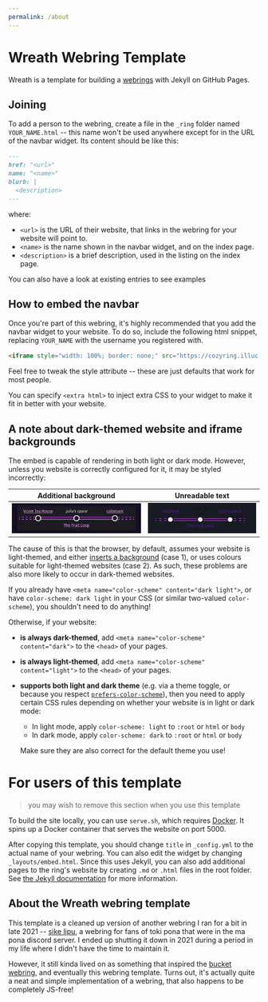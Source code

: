 ```yaml
---
permalink: /about
---
```


# Wreath Webring Template

Wreath is a template for building a [webrings](https://en.wikipedia.org/wiki/Webring) with Jekyll on GitHub Pages.

## Joining

To add a person to the webring, create a file in the `_ring` folder named `YOUR_NAME.html` -- this name won't be used anywhere except for in the URL of the navbar widget.
Its content should be like this:

```md
---
href: "<url>"
name: "<name>"
blurb: |
  <description>
---
```

where:

- `<url>` is the URL of their website, that links in the webring for your website will point to.
- `<name>` is the name shown in the navbar widget, and on the index page.
- `<description>` is a brief description, used in the listing on the index page.

You can also have a look at existing entries to see examples

## How to embed the navbar

Once you're part of this webring, it's highly recommended that you add the navbar widget to your website.
To do so, include the following html snippet, replacing `YOUR_NAME` with the username you registered with.

```html
<iframe style="width: 100%; border: none;" src="https://cozyring.illuc.xyz/embed/YOUR_NAME"></iframe>
```

<!-- {{ "--" }}{{ ">" }}

Here's an example of what it looks like (with an added border so you can see the size):

<iframe style="width: 100%; border: none;" src="{{ site.ring[0].url | absolute_url }}"></iframe>

{{ "<!" }}{{ "--" }} -->

Feel free to tweak the style attribute -- these are just defaults that work for most people.

You can specify `<extra html>` to inject extra CSS to your widget to make it fit in better with your website.

## A note about dark-themed website and iframe backgrounds

The embed is capable of rendering in both light or dark mode.
However, unless you website is correctly configured for it, it may be styled incorrectly:

|Additional background|Unreadable text|
|-|-|
|![Widget with extra grey background](assets/color-scheme-1.png)|![Widget with black text on dark background](assets/color-scheme-2.png)|

The cause of this is that the browser, by default, assumes your website is light-themed, and either [inserts a background](https://github.com/w3c/csswg-drafts/issues/4772) (case 1), or uses colours suitable for light-themed websites (case 2).
As such, these problems are also more likely to occur in dark-themed websites.

If you already have `<meta name="color-scheme" content="dark light">`, or have `color-scheme: dark light` in your CSS (or similar two-valued `color-scheme`), you shouldn't need to do anything!

Otherwise, if your website:

- **is always dark-themed**, add `<meta name="color-scheme" content="dark">` to the `<head>` of your pages.

- **is always light-themed**, add `<meta name="color-scheme" content="light">` to the `<head>` of your pages.

- **supports both light and dark theme** (e.g. via a theme toggle, or because you respect [`prefers-color-scheme`]), then you need to apply certain CSS rules depending on whether your website is in light or dark mode:

  - In light mode, apply `color-scheme: light` to `:root` or `html` or `body`
  - In dark mode, apply `color-scheme: dark` to `:root` or `html` or `body`

  Make sure they are also correct for the default theme you use!

[`prefers-color-scheme`]: https://developer.mozilla.org/en-US/docs/Web/CSS/@media/prefers-color-scheme

# For users of this template

> you may wish to remove this section when you use this template

To build the site locally, you can use `serve.sh`, which requires [Docker](https://docs.docker.com/engine/install/).
It spins up a Docker container that serves the website on port 5000.

After copying this template, you should change `title` in `_config.yml` to the actual name of your webring.
You can also edit the widget by changing `_layouts/embed.html`.
Since this uses Jekyll, you can also add additional pages to the ring's website by creating `.md` or `.html` files in the root folder.
See [the Jekyll documentation](https://jekyllrb.com/docs/) for more information.

## About the Wreath webring template

This template is a cleaned up version of another webring I ran for a bit in late 2021 -- [sike lipu](https://github.com/ralismark/sike-lipu), a webring for fans of toki pona that were in the ma pona discord server.
I ended up shutting it down in 2021 during a period in my life where I didn't have the time to maintain it.

However, it still kinda lived on as something that inspired the [bucket webring](https://webring.bucketfish.me/about.html), and eventually this webring template.
Turns out, it's actually quite a neat and simple implementation of a webring, that also happens to be completely JS-free!
